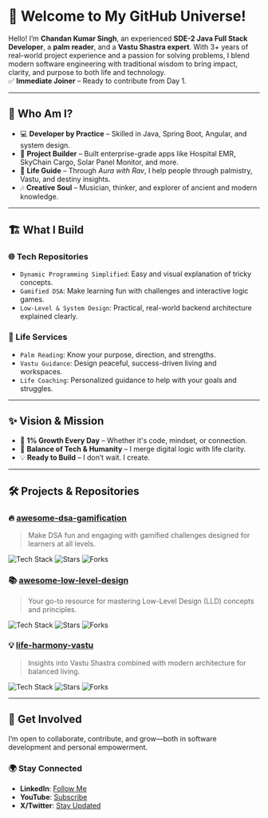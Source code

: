 # 🌟 Welcome to My GitHub Universe!

Hello! I’m **Chandan Kumar Singh**, an experienced **SDE-2 Java Full Stack Developer**, a **palm reader**, and a **Vastu Shastra expert**. With 3+ years of real-world project experience and a passion for solving problems, I blend modern software engineering with traditional wisdom to bring impact, clarity, and purpose to both life and technology.  
✅ **Immediate Joiner** – Ready to contribute from Day 1.

---

## 🚀 Who Am I?

- 💻 **Developer by Practice** – Skilled in Java, Spring Boot, Angular, and system design.
- 🔧 **Project Builder** – Built enterprise-grade apps like Hospital EMR, SkyChain Cargo, Solar Panel Monitor, and more.
- 🧭 **Life Guide** – Through *Aura with Rav*, I help people through palmistry, Vastu, and destiny insights.
- 🎶 **Creative Soul** – Musician, thinker, and explorer of ancient and modern knowledge.

---

## 🏗️ What I Build

### 🌐 Tech Repositories
- `Dynamic Programming Simplified`: Easy and visual explanation of tricky concepts.
- `Gamified DSA`: Make learning fun with challenges and interactive logic games.
- `Low-Level & System Design`: Practical, real-world backend architecture explained clearly.

### 🔮 Life Services
- `Palm Reading`: Know your purpose, direction, and strengths.
- `Vastu Guidance`: Design peaceful, success-driven living and workspaces.
- `Life Coaching`: Personalized guidance to help with your goals and struggles.

---

## ✨ Vision & Mission

- 🌱 **1% Growth Every Day** – Whether it's code, mindset, or connection.
- 🧠 **Balance of Tech & Humanity** – I merge digital logic with life clarity.
- 💡 **Ready to Build** – I don’t wait. I create.

---

## 🛠️ Projects & Repositories

### 🔥 [awesome-dsa-gamification](https://github.com/yourusername/awesome-dsa-gamification)  
> Make DSA fun and engaging with gamified challenges designed for learners at all levels.

![Tech Stack](https://img.shields.io/badge/Tech%20Stack-JavaScript%20%7C%20Java%20%7C%20Python-blue) ![Stars](https://img.shields.io/github/stars/yourusername/awesome-dsa-gamification) ![Forks](https://img.shields.io/github/forks/yourusername/awesome-dsa-gamification)

### 📚 [awesome-low-level-design](https://github.com/yourusername/awesome-low-level-design)  
> Your go-to resource for mastering Low-Level Design (LLD) concepts and principles.

![Tech Stack](https://img.shields.io/badge/Tech%20Stack-Java-orange) ![Stars](https://img.shields.io/github/stars/yourusername/awesome-low-level-design) ![Forks](https://img.shields.io/github/forks/yourusername/awesome-low-level-design)

### 💡 [life-harmony-vastu](https://github.com/yourusername/life-harmony-vastu)  
> Insights into Vastu Shastra combined with modern architecture for balanced living.

![Tech Stack](https://img.shields.io/badge/Inspired%20by-Ancient%20Wisdom-yellow) ![Stars](https://img.shields.io/github/stars/yourusername/life-harmony-vastu) ![Forks](https://img.shields.io/github/forks/yourusername/life-harmony-vastu)

---

## 🌟 Get Involved

I’m open to collaborate, contribute, and grow—both in software development and personal empowerment.

### 🌍 Stay Connected

- **LinkedIn**: [Follow Me](https://www.linkedin.com/in/rav-chandan-kumar-singh-767374315/)
- **YouTube**: [Subscribe](https://www.youtube.com/@aurawithrav)
- **X/Twitter**: [Stay Updated](https://x.com/ravchandan1)
